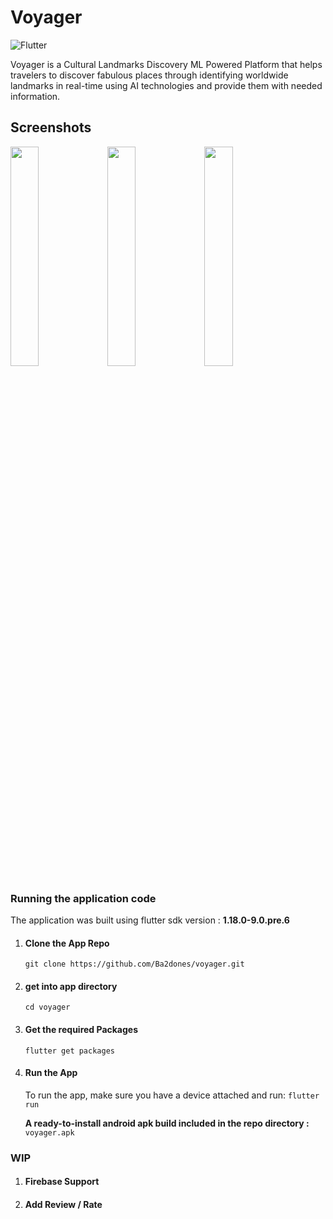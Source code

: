 # Voyager
![Flutter](https://img.shields.io/badge/Dart-Flutter-blue?logo=Flutter)

Voyager is a Cultural Landmarks Discovery ML Powered Platform that helps travelers to discover fabulous places through identifying worldwide landmarks in real-time using AI technologies and provide them with needed information.

## Screenshots
<img src="https://raw.githubusercontent.com/Ba2dones/voyager/master/Screenshot1.png" width="30%"> <img src="https://raw.githubusercontent.com/Ba2dones/voyager/master/Screenshot2.png" width="30%"> <img src="https://raw.githubusercontent.com/Ba2dones/voyager/master/Screenshot3.png" width="30%">


### Running the application code

The application was built using flutter sdk version : **1.18.0-9.0.pre.6**

1. #### Clone the App Repo
    `git clone https://github.com/Ba2dones/voyager.git`

2. #### get into app directory
   ` cd voyager `

3. #### Get the required Packages
    `flutter get packages`

4. #### Run the App
   To run the app, make sure you have a device attached and run:
     `flutter run`

    **A ready-to-install android apk build included in the repo directory :**    `voyager.apk`
    
### WIP

1. #### Firebase Support

2. #### Add Review / Rate
